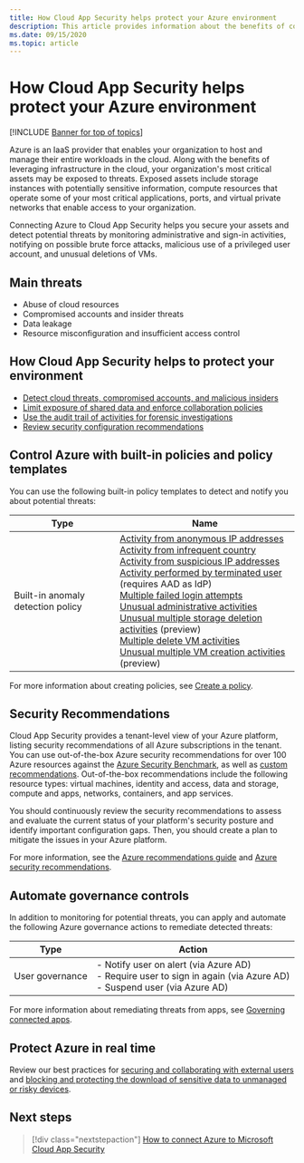 ```yaml
---
title: How Cloud App Security helps protect your Azure environment
description: This article provides information about the benefits of connecting your Azure app to Cloud App Security using the API connector for visibility and control over use.
ms.date: 09/15/2020
ms.topic: article
---
```

# How Cloud App Security helps protect your Azure environment

[!INCLUDE [Banner for top of topics](includes/banner.md)]

Azure is an IaaS provider that enables your organization to host and manage their entire workloads in the cloud. Along with the benefits of leveraging infrastructure in the cloud, your organization's most critical assets may be exposed to threats. Exposed assets include storage instances with potentially sensitive information, compute resources that operate some of your most critical applications, ports, and virtual private networks that enable access to your organization.

Connecting Azure to Cloud App Security helps you secure your assets and detect potential threats by monitoring administrative and sign-in activities, notifying on possible brute force attacks, malicious use of a privileged user account, and unusual deletions of VMs.

## Main threats

- Abuse of cloud resources
- Compromised accounts and insider threats
- Data leakage
- Resource misconfiguration and insufficient access control

## How Cloud App Security helps to protect your environment

- [Detect cloud threats, compromised accounts, and malicious insiders](best-practices.md#detect-cloud-threats-compromised-accounts-malicious-insiders-and-ransomware)
- [Limit exposure of shared data and enforce collaboration policies](best-practices.md#limit-exposure-of-shared-data-and-enforce-collaboration-policies)
- [Use the audit trail of activities for forensic investigations](best-practices.md#use-the-audit-trail-of-activities-for-forensic-investigations)
- [Review security configuration recommendations](security-config-azure.md)

## Control Azure with built-in policies and policy templates

You can use the following built-in policy templates to detect and notify you about potential threats:

| Type | Name |
| ---- | ---- |
| Built-in anomaly detection policy | [Activity from anonymous IP addresses](anomaly-detection-policy.md#activity-from-anonymous-ip-addresses)<br />[Activity from infrequent country](anomaly-detection-policy.md#activity-from-infrequent-country)<br />[Activity from suspicious IP addresses](anomaly-detection-policy.md#activity-from-suspicious-ip-addresses)<br />[Activity performed by terminated user](anomaly-detection-policy.md#activity-performed-by-terminated-user) (requires AAD as IdP)<br />[Multiple failed login attempts](anomaly-detection-policy.md#multiple-failed-login-attempts)<br />[Unusual administrative activities](anomaly-detection-policy.md#unusual-activities-by-user)<br />[Unusual multiple storage deletion activities](anomaly-detection-policy.md#unusual-activities-by-user) (preview)<br />[Multiple delete VM activities](anomaly-detection-policy.md#multiple-delete-vm-activities)<br />[Unusual multiple VM creation activities](anomaly-detection-policy.md#unusual-activities-by-user) (preview) |

For more information about creating policies, see [Create a policy](control-cloud-apps-with-policies.md#create-a-policy).

## Security Recommendations

Cloud App Security provides a tenant-level view of your Azure platform, listing security recommendations of all Azure subscriptions in the tenant. You can use out-of-the-box Azure security recommendations for over 100 Azure resources against the [Azure Security Benchmark](/security/benchmark/azure/introduction), as well as [custom recommendations](/azure/security-center/custom-security-policies). Out-of-the-box recommendations include the following resource types: virtual machines, identity and access, data and storage, compute and apps, networks, containers, and app services.

You should continuously review the security recommendations to assess and evaluate the current status of your platform's security posture and identify important configuration gaps. Then, you should create a plan to mitigate the issues in your Azure platform.

For more information, see the [Azure recommendations guide](/azure/security-center/recommendations-reference) and [Azure security recommendations](security-config-azure.md).

## Automate governance controls

In addition to monitoring for potential threats, you can apply and automate the following Azure governance actions to remediate detected threats:

| Type | Action |
| ---- | ---- |
| User governance | - Notify user on alert (via Azure AD)<br />- Require user to sign in again (via Azure AD)<br />- Suspend user (via Azure AD) |

For more information about remediating threats from apps, see [Governing connected apps](governance-actions.md).

## Protect Azure in real time

Review our best practices for [securing and collaborating with external users](best-practices.md#secure-collaboration-with-external-users-by-enforcing-real-time-session-controls) and [blocking and protecting the download of sensitive data to unmanaged or risky devices](best-practices.md#block-and-protect-download-of-sensitive-data-to-unmanaged-or-risky-devices).

## Next steps

> [!div class="nextstepaction"]
> [How to connect Azure to Microsoft Cloud App Security](connect-azure-to-microsoft-cloud-app-security.md)
